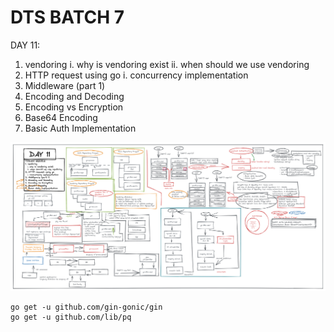 # DTS BATCH 7

DAY 11:

1. vendoring
   i. why is vendoring exist
   ii. when should we use vendoring
2. HTTP request using go
   i. concurrency implementation
3. Middleware (part 1)
4. Encoding and Decoding
5. Encoding vs Encryption
6. Base64 Encoding
7. Basic Auth Implementation

![day11](./day11.png)

```
go get -u github.com/gin-gonic/gin
go get -u github.com/lib/pq
```
